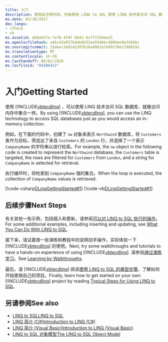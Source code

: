 ```yaml
---
title: 入门
description: 使用此示例代码，开始使用 LINQ to SQL 使用 LINQ 技术来访问 SQL 数据库，就像访问内存中集合一样。
ms.date: 03/30/2017
dev_langs:
- csharp
- vb
ms.assetid: db8a557a-fef8-4f4f-bb91-8cff7250ee25
ms.openlocfilehash: a46c42e917bdab0d32ee594bbcd604ee9e3d26bc
ms.sourcegitcommit: 33deec3e814238fb18a49b2a7e89278e27888291
ms.translationtype: MT
ms.contentlocale: zh-CN
ms.lasthandoff: 06/02/2020
ms.locfileid: "84286412"
---
```

# <a name="getting-started"></a><span data-ttu-id="f6800-103">入门</span><span class="sxs-lookup"><span data-stu-id="f6800-103">Getting Started</span></span>
<span data-ttu-id="f6800-104">使用 [!INCLUDE[vbtecdlinq](../../../../../../includes/vbtecdlinq-md.md)] ，可以使用 LINQ 技术访问 SQL 数据库，就像访问内存中集合一样。</span><span class="sxs-lookup"><span data-stu-id="f6800-104">By using [!INCLUDE[vbtecdlinq](../../../../../../includes/vbtecdlinq-md.md)], you can use the LINQ technology to access SQL databases just as you would access an in-memory collection.</span></span>  
  
 <span data-ttu-id="f6800-105">例如，在下面的代码中，创建了 `nw` 对象来表示 `Northwind` 数据库，将 `Customers` 表作为目标，筛选出了来自 `Customers` 的 `London` 行，并选择了一个表示 `CompanyName` 的字符串以进行检索。</span><span class="sxs-lookup"><span data-stu-id="f6800-105">For example, the `nw` object in the following code is created to represent the `Northwind` database, the `Customers` table is targeted, the rows are filtered for `Customers` from `London`, and a string for `CompanyName` is selected for retrieval.</span></span>  
  
 <span data-ttu-id="f6800-106">执行循环时，将检索到 `CompanyName` 值的集合。</span><span class="sxs-lookup"><span data-stu-id="f6800-106">When the loop is executed, the collection of `CompanyName` values is retrieved.</span></span>  
  
 [!code-csharp[DLinqGettingStarted#1](../../../../../../samples/snippets/csharp/VS_Snippets_Data/DLinqGettingStarted/cs/Program.cs#1)]
 [!code-vb[DLinqGettingStarted#1](../../../../../../samples/snippets/visualbasic/VS_Snippets_Data/DLinqGettingStarted/vb/Module1.vb#1)]  
  
## <a name="next-steps"></a><span data-ttu-id="f6800-107">后续步骤</span><span class="sxs-lookup"><span data-stu-id="f6800-107">Next Steps</span></span>  
 <span data-ttu-id="f6800-108">有关其他一些示例，包括插入和更新，请参阅[可以对 LINQ to SQL 执行的操作](what-you-can-do-with-linq-to-sql.md)。</span><span class="sxs-lookup"><span data-stu-id="f6800-108">For some additional examples, including inserting and updating, see [What You Can Do With LINQ to SQL](what-you-can-do-with-linq-to-sql.md).</span></span>  
  
 <span data-ttu-id="f6800-109">接下来，请试着按一些演练和教程中的说明动手操作，实际体验一下 [!INCLUDE[vbtecdlinq](../../../../../../includes/vbtecdlinq-md.md)] 的使用。</span><span class="sxs-lookup"><span data-stu-id="f6800-109">Next, try some walkthroughs and tutorials to have a hands-on experience of using [!INCLUDE[vbtecdlinq](../../../../../../includes/vbtecdlinq-md.md)].</span></span> <span data-ttu-id="f6800-110">请参阅[通过演练学习](learning-by-walkthroughs.md)。</span><span class="sxs-lookup"><span data-stu-id="f6800-110">See [Learning by Walkthroughs](learning-by-walkthroughs.md).</span></span>  
  
 <span data-ttu-id="f6800-111">最后，请 [!INCLUDE[vbtecdlinq](../../../../../../includes/vbtecdlinq-md.md)] 阅读[使用 LINQ to SQL 的典型步骤](typical-steps-for-using-linq-to-sql.md)，了解如何开始使用自己的项目。</span><span class="sxs-lookup"><span data-stu-id="f6800-111">Finally, learn how to get started on your own [!INCLUDE[vbtecdlinq](../../../../../../includes/vbtecdlinq-md.md)] project by reading [Typical Steps for Using LINQ to SQL](typical-steps-for-using-linq-to-sql.md).</span></span>  
  
## <a name="see-also"></a><span data-ttu-id="f6800-112">另请参阅</span><span class="sxs-lookup"><span data-stu-id="f6800-112">See also</span></span>

- [<span data-ttu-id="f6800-113">LINQ to SQL</span><span class="sxs-lookup"><span data-stu-id="f6800-113">LINQ to SQL</span></span>](index.md)
- [<span data-ttu-id="f6800-114">LINQ 简介 (C#)</span><span class="sxs-lookup"><span data-stu-id="f6800-114">Introduction to LINQ (C#)</span></span>](../../../../../csharp/programming-guide/concepts/linq/index.md)
- [<span data-ttu-id="f6800-115">LINQ 简介 (Visual Basic)</span><span class="sxs-lookup"><span data-stu-id="f6800-115">Introduction to LINQ (Visual Basic)</span></span>](../../../../../visual-basic/programming-guide/concepts/linq/introduction-to-linq.md)
- [<span data-ttu-id="f6800-116">LINQ to SQL 对象模型</span><span class="sxs-lookup"><span data-stu-id="f6800-116">The LINQ to SQL Object Model</span></span>](the-linq-to-sql-object-model.md)
